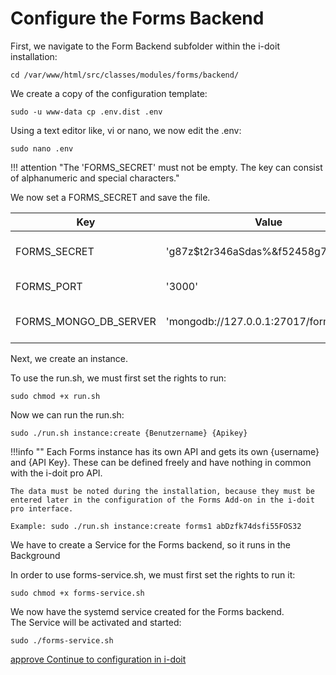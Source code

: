 # Configure the Forms Backend

First, we navigate to the Form Backend subfolder within the i-doit installation:

    cd /var/www/html/src/classes/modules/forms/backend/

We create a copy of the configuration template:

    sudo -u www-data cp .env.dist .env

Using a text editor like, vi or nano, we now edit the .env:

    sudo nano .env

!!! attention "The 'FORMS\_SECRET' must not be empty. The key can consist of alphanumeric and special characters."

We now set a FORMS\_SECRET and save the file.

| Key | Value | Description |
| --- | --- | --- |
| FORMS\_SECRET | 'g87z$t2r346aSdas%&f52458g724g875!' | Key for encrypting the data in the database.  <br>Must not be empty!  <br>Example: FORMS_SECRET='h982t)24/(&%houaq3ho4' |
| FORMS\_PORT | '3000' | Port for connections  <br>Example: FORMS_PORT='3000' |
| FORMS\_MONGO\_DB\_SERVER | 'mongodb://127.0.0.1:27017/forms' | URL and port to connect to the MongoDB server  <br>Example: FORMS_MONGO_DB_SERVER='mongodb://127.0.0.1:27017/forms' |

Next, we create an instance.

To use the run.sh, we must first set the rights to run:

    sudo chmod +x run.sh

Now we can run the run.sh:

    sudo ./run.sh instance:create {Benutzername} {Apikey}

!!!info ""
    Each Forms instance has its own API and gets its own {username} and {API Key}. These can be defined freely and have nothing in common with the i-doit pro API.

    The data must be noted during the installation, because they must be entered later in the configuration of the Forms Add-on in the i-doit pro interface.

    Example: sudo ./run.sh instance:create forms1 abDzfk74dsfi55FOS32

We have to create a Service for the Forms backend, so it runs in the Background

In order to use forms-service.sh, we must first set the rights to run it:

    sudo chmod +x forms-service.sh

We now have the systemd service created for the Forms backend.  
The Service will be activated and started: 

    sudo ./forms-service.sh

[approve Continue to configuration in i-doit](./configuration-in-i-doit.md)